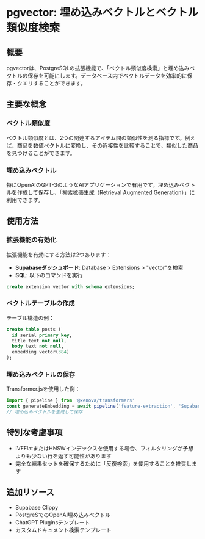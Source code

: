 # pgvector: 埋め込みベクトルとベクトル類似度検索

## 概要

pgvectorは、PostgreSQLの拡張機能で、「ベクトル類似度検索」と埋め込みベクトルの保存を可能にします。データベース内でベクトルデータを効率的に保存・クエリすることができます。

## 主要な概念

### ベクトル類似度

ベクトル類似度とは、2つの関連するアイテム間の類似性を測る指標です。例えば、商品を数値ベクトルに変換し、その近接性を比較することで、類似した商品を見つけることができます。

### 埋め込みベクトル

特にOpenAIのGPT-3のようなAIアプリケーションで有用です。埋め込みベクトルを作成して保存し、「検索拡張生成（Retrieval Augmented Generation）」に利用できます。

## 使用方法

### 拡張機能の有効化

拡張機能を有効にする方法は2つあります：

- **Supabaseダッシュボード**: Database > Extensions > "vector"を検索
- **SQL**: 以下のコマンドを実行

```sql
create extension vector with schema extensions;
```

### ベクトルテーブルの作成

テーブル構造の例：

```sql
create table posts (
  id serial primary key,
  title text not null,
  body text not null,
  embedding vector(384)
);
```

### 埋め込みベクトルの保存

Transformer.jsを使用した例：

```javascript
import { pipeline } from '@xenova/transformers'
const generateEmbedding = await pipeline('feature-extraction', 'Supabase/gte-small')
// 埋め込みベクトルを生成して保存
```

## 特別な考慮事項

- IVFFlatまたはHNSWインデックスを使用する場合、フィルタリングが予想よりも少ない行を返す可能性があります
- 完全な結果セットを確保するために「反復検索」を使用することを推奨します

## 追加リソース

- Supabase Clippy
- PostgreSでのOpenAI埋め込みベクトル
- ChatGPT Pluginsテンプレート
- カスタムドキュメント検索テンプレート
